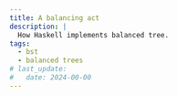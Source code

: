 ```yaml
---
title: A balancing act
description: |
  How Haskell implements balanced tree.
tags:
  - bst
  - balanced trees
# last_update:
#   date: 2024-00-00
---
```

